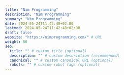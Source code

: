 ```yaml
---
title: "Nim Programming"
description: "Nim Programming"
summary: "Nim Programming"
date: 2024-05-24T11:42:48+02:00
lastmod: 2024-05-24T11:42:48+02:00
draft: false
website: "https://nimprogramming.com/" # URL
weight: 50
seo:
  title: "" # custom title (optional)
  description: "" # custom description (recommended)
  canonical: "" # custom canonical URL (optional)
  robots: "" # custom robot tags (optional)
---
```

